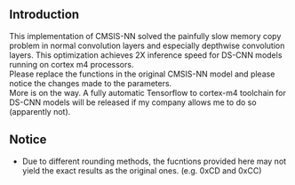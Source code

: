 ## Introduction
This implementation of CMSIS-NN solved the painfully slow memory copy problem in normal convolution layers and especially depthwise convolution layers. This optimization achieves 2X inference speed for DS-CNN models running on cortex m4 processors.\
Please replace the functions in the original CMSIS-NN model and please notice the changes made to the parameters.\
More is on the way. A fully automatic Tensorflow to cortex-m4 toolchain for DS-CNN models will be released if my company allows me to do so (apparently not).
## Notice
* Due to different rounding methods, the fucntions provided here may not yield the exact results as the original ones. (e.g. 0xCD and 0xCC)
